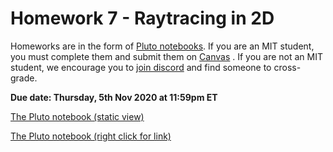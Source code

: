# Homework 7 - Raytracing in 2D

Homeworks are in the form of [Pluto notebooks](https://github.com/fonsp/Pluto.jl). If you are an MIT student, you must complete them and submit them on [Canvas](https://canvas.mit.edu/courses/5637) . If you are not an MIT student, we encourage you to [join discord](https://discord.gg/Z5qnVf8) and find someone to cross-grade.

**Due date: Thursday, 5th Nov 2020 at 11:59pm ET**

[The Pluto notebook (static view)](https://htmlview.glitch.me/?https://github.com/mitmath/18S191/blob/Fall20/homework/homework7/hw7.html)

[The Pluto notebook (right click for link)](https://raw.githubusercontent.com/mitmath/18S191/Fall20/homework/homework7/hw7.jl)
